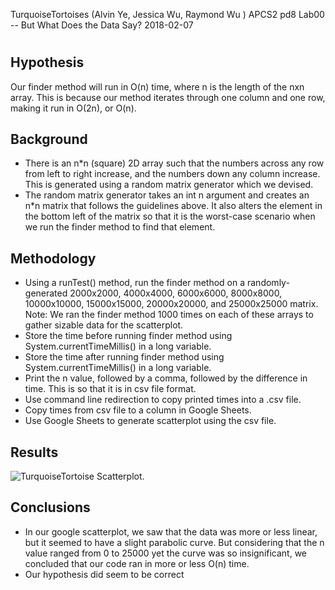 TurquoiseTortoises (Alvin Ye, Jessica Wu, Raymond Wu )
APCS2 pd8
Lab00 -- But What Does the Data Say?
2018-02-07

#

## Hypothesis
Our finder method will run in O(n) time, where n is the length of the nxn array. This is because our method iterates through one column and one row, making it run in O(2n), or O(n).

## Background

- There is an n*n (square) 2D array such that the numbers across any row from left to right increase, and the numbers down any column increase. This is generated using a random matrix generator which we devised.
- The random matrix generator takes an int n argument and creates an n*n matrix that follows the guidelines above. It also alters the element in the bottom left of the matrix so that it is the worst-case scenario when we run the finder method to find that element.


## Methodology
- Using a runTest() method, run the finder method on a randomly-generated 2000x2000, 4000x4000, 6000x6000, 8000x8000, 10000x10000, 15000x15000, 20000x20000, and 25000x25000 matrix.
	Note: We ran the finder method 1000 times on each of these arrays to gather sizable data for the scatterplot.
- Store the time before running finder method using System.currentTimeMillis() in a long variable.
- Store the time after  running finder method using System.currentTimeMillis() in a long variable.
- Print the n value, followed by a comma, followed by the difference in time. This is so that it is in csv file format.
- Use command line redirection to copy printed times into a .csv file.
- Copy times from csv file to a column in Google Sheets.
- Use Google Sheets to generate scatterplot using the csv file.

## Results

![TurquoiseTortoise Scatterplot](https://i.imgur.com/KPMxVws.png).

## Conclusions
- In our google scatterplot, we saw that the data was more or less linear, but it seemed to have a slight parabolic curve. But considering that the n value ranged from 0 to 25000 yet the curve was so insignificant, we concluded that our code ran in more or less O(n) time.
- Our hypothesis did seem to be correct